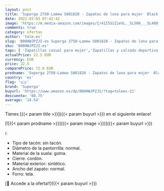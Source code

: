 ```yaml
---
layout: post
title: 'Superga 2750-Lamew S001820 - Zapatos de lona para mujer  Black 999  35'
date: 2022-03-03 07:42:42
image: 'https://m.media-amazon.com/images/I/41I5S1ZieVL._SL500_._SL400_.jpg'
comments: true
category: ofertas
author: 'tole.es'
slug: 'B00HWJPZJI-es Superga 2750-Lamew S001820 - Zapatos de lona para mujer...'
sku: 'B00HWJPZJI-es'
tags: [ 'Zapatillas casual para mujer','Zapatillas y calzado deportivo para mujer','Zapatos','Zapatos para mujer','Zapatos y complementos','superga','zapatos', ]
actualPrice: 22.5 EUR
currency: EUR
price: 22.5
comparePrice: 72.0 EUR
prodname: 'Superga 2750-Lamew S001820 - Zapatos de lona para mujer  Black 999  35'
country: 'es'
flag: '🇪🇸'
brand: 'Superga'
buyurl: 'https://www.amazon.es/dp/B00HWJPZJI/?tag=tolees-21'
descuento: '68.75'
average: '24.54'
---
```


Tienes [{{< param title >}}]({{< param buyurl >}}) en el siguiente enlace!

[![{{< param prodname >}}]({{< param image >}})]({{< param buyurl >}})

ℹ️:

- Tipo de tacón: sin tacón.
- Diámetro de la pantorrilla: normal.
- Material de la suela: goma.
- Cierre: cordón.
- Material exterior: sintético.
- Ancho del zapato: normal.
- Forro: tela.

[🛒 Accede a la oferta!!]({{< param buyurl >}})
